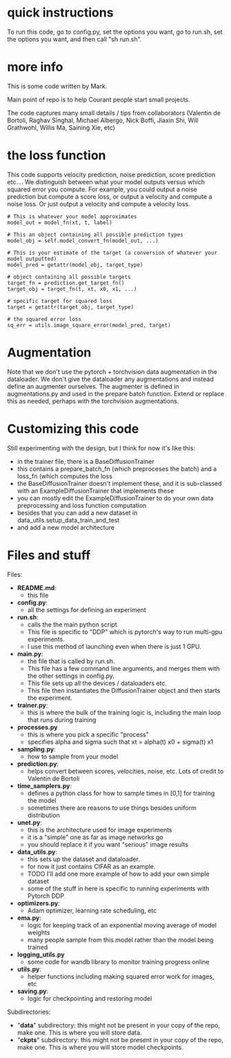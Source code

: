 
# quick instructions
To run this code, go to config.py, set the options you want, go to run.sh, set the options you want, and then call "sh run.sh". 


# more info

This is some code written by Mark. 

Main point of repo is to help Courant people start small projects.

The code captures many small details / tips from collaborators (Valentin de Bortoli, Raghav Singhal, Michael Albergo, Nick Boffi, Jiaxin Shi, Will Grathwohl, Willis Ma, Saining Xie, etc)

# the loss function

This code supports velocity prediction, noise prediction, score prediction etc.... We distinguish between what your model outputs versus which squared error you compute. For example, you could output a noise prediction but compute a score loss, or output a velocity and compute a noise loss. Or just output a velocity and compute a velocity loss.
```
# This is whatever your model approximates
model_out = model_fn(xt, t, label)

# This an object containing all possible prediction types
model_obj = self.model_convert_fn(model_out, ...)

# This is your estimate of the target (a conversion of whatever your model outputted)
model_pred = getattr(model_obj, target_type)

# object containing all possible targets
target_fn = prediction.get_target_fn()
target_obj = target_fn(t, xt, x0, x1, ...)

# specific target for squared loss
target = getattr(target_obj, target_type)

# the squared error loss
sq_err = utils.image_square_error(model_pred, target)
```

# Augmentation

Note that we don't use the pytorch + torchvision data augmentation in the dataloader. We don't give the dataloader any augmentations and instead define an augmenter ourselves. The augmenter is defined in augmentations.py and used in the prepare batch function. Extend or replace this as needed, perhaps with the torchvision augmentations.

# Customizing this code

Still experimenting with the design, but I think for now it's like this:
- in the trainer file, there is a BaseDiffusionTrainer
- this contains a prepare_batch_fn (which preproceses the batch) and a loss_fn (which computes the loss
- the BaseDiffusionTrainer doesn't implement these, and it is sub-classed with an ExampleDiffusionTrainer that implements these
- you can mostly edit the ExampleDiffusionTrainer to do your own data preprocessing and loss function computation
- besides that you can add a new dataset in data_utils.setup_data_train_and_test
- and add a new model architecture

# Files and stuff

Files:

- **README.md**: 
    - this file
- **config.py**: 
    - all the settings for defining an experiment
- **run.sh**: 
    - calls the the main python script. 
    - This file is specific to "DDP" which is pytorch's way to run multi-gpu experiments. 
    - I use this method of launching even when there is just 1 GPU.
- **main.py**: 
    - the file that is called by run.sh. 
    - This file has a few command line arguments, and merges them with the other settings in config.py. 
    - This file sets up all the devices / dataloaders etc.
    - This file then instantiates the DiffusionTrainer object and then starts the experiment.
- **trainer.py**:
    - this is where the bulk of the training logic is, including the main loop that runs during training
- **processes.py**
    - this is where you pick a specific "process"
    - specifies alpha and sigma such that xt = alpha(t) x0 + sigma(t) x1
- **sampling.py**:
    - how to sample from your model
- **prediction.py**:
    - helps convert between scores, velocities, noise, etc. Lots of credit to Valentin de Bortoli
- **time_samplers.py**:
    - defines a python class for how to sample times in [0,1] for training the model
    - sometimes there are reasons to use things besides uniform distribution
- **unet.py**:
    - this is the architecture used for image experiments
    - it is a "simple" one as far as image networks go
    - you should replace it if you want "serious" image results
- **data_utils.py**:
    - this sets up the dataset and dataloader.
    - for now it just contains CIFAR as an example.
    - TODO I'll add one more example of how to add your own simple dataset
    - some of the stuff in here is specific to running experiments with Pytorch DDP
- **optimizers.py**:
    - Adam optimizer, learning rate scheduling, etc
- **ema.py**:
    - logic for keeping track of an exponential moving average of model weights
    - many people sample from this model rather than the model being trained
- **logging_utils.py**
    - some code for wandb library to monitor training progress online
- **utils.py**:
    - helper functions including making squared error work for images, etc
- **saving.py**:
	- logic for checkpointing and restoring model


Subdirectories:
- "**data**" subdirectory: this might not be present in your copy of the repo, make one. This is where you will store data.
- "**ckpts**" subdirectory: this might not be present in your copy of the repo, make one. This is where you will store model checkpoints.






